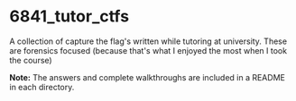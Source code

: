 # 6841_tutor_ctfs

A collection of capture the flag's written while tutoring at university. These are forensics focused (because that's what I enjoyed the most when I took the course)

**Note:** The answers and complete walkthroughs are included in a README in each directory.
